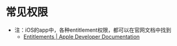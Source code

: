 # 常见权限

* 注：iOS的app中，各种entitlement权限，都可以在官网文档中找到
  * [Entitlements | Apple Developer Documentation](https://developer.apple.com/documentation/bundleresources/entitlements?language=objc)
